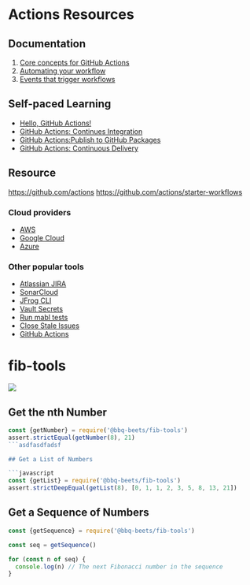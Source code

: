 # Actions Resources

## Documentation
1. [Core concepts for GitHub Actions](https://help.github.com/en/actions/automating-your-workflow-with-github-actions/core-concepts-for-github-actions)
2. [Automating your workflow](https://help.github.com/en/actions/automating-your-workflow-with-github-actions)
3. [Events that trigger workflows](https://help.github.com/en/actions/automating-your-workflow-with-github-actions/events-that-trigger-workflows)

## Self-paced Learning
* [Hello, GitHub Actions!](https://lab.github.com/github/hello-github-actions!)
* [GitHub Actions: Continues Integration](https://lab.github.com/githubtraining/github-actions:-continuous-integration)
* [GitHub Actions:Publish to GitHub Packages](https://lab.github.com/githubtraining/github-actions:-publish-to-github-packages)
* [GitHub Actions: Continuous Delivery](https://lab.github.com/githubtraining/github-actions:-continuous-delivery)

## Resource
https://github.com/actions
https://github.com/actions/starter-workflows

### Cloud providers

- [AWS](https://github.com/aws-actions/)
- [Google Cloud](https://github.com/googlecloudplatform/github-actions/)
- [Azure](https://github.com/Azure/actions/)

### Other popular tools

- [Atlassian JIRA](https://github.com/marketplace?utf8=%E2%9C%93&type=actions&query=jira)
- [SonarCloud](https://github.com/marketplace/actions/sonarcloud-scan)
- [JFrog CLI](https://github.com/marketplace/actions/setup-jfrog-cli)
- [Vault Secrets](https://github.com/marketplace/actions/vault-secrets)
- [Run mabl tests](https://github.com/marketplace/actions/run-mabl-tests)
- [Close Stale Issues](https://github.com/marketplace/actions/close-stale-issues)
- [GitHub Actions](https://github.com/actions)



# fib-tools

![](https://github.com/bbq-beets/fib-tools/workflows/CI/badge.svg)



## Get the nth Number

```javascript
const {getNumber} = require('@bbq-beets/fib-tools')
assert.strictEqual(getNumber(8), 21)
```asdfasdfadsf

## Get a List of Numbers

```javascript
const {getList} = require('@bbq-beets/fib-tools')
assert.strictDeepEqual(getList(8), [0, 1, 1, 2, 3, 5, 8, 13, 21])
```

## Get a Sequence of Numbers

```javascript
const {getSequence} = require('@bbq-beets/fib-tools')

const seq = getSequence()

for (const n of seq) {
  console.log(n) // The next Fibonacci number in the sequence
}
```
